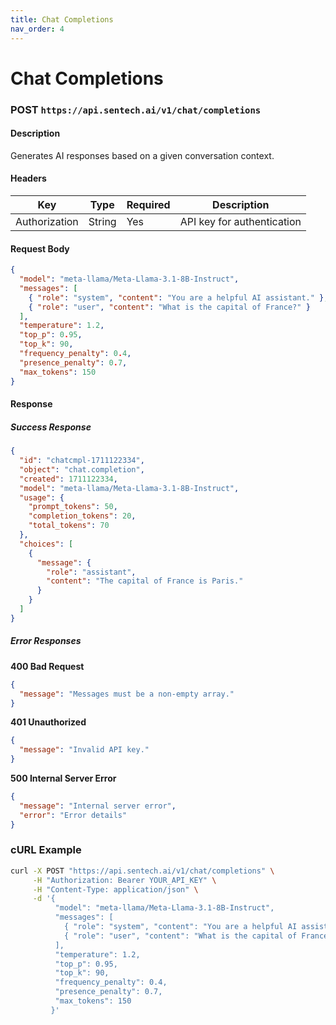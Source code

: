 ```yaml
---
title: Chat Completions
nav_order: 4
---
```


# Chat Completions

### **POST** `https://api.sentech.ai/v1/chat/completions`

#### **Description**
Generates AI responses based on a given conversation context.

#### **Headers**

| Key           | Type   | Required | Description                |
|--------------|--------|----------|----------------------------|
| Authorization | String | Yes      | API key for authentication |

#### **Request Body**

```json
{
  "model": "meta-llama/Meta-Llama-3.1-8B-Instruct",
  "messages": [
    { "role": "system", "content": "You are a helpful AI assistant." },
    { "role": "user", "content": "What is the capital of France?" }
  ],
  "temperature": 1.2,
  "top_p": 0.95,
  "top_k": 90,
  "frequency_penalty": 0.4,
  "presence_penalty": 0.7,
  "max_tokens": 150
}
```

#### **Response**
##### **Success Response**
```json
{
  "id": "chatcmpl-1711122334",
  "object": "chat.completion",
  "created": 1711122334,
  "model": "meta-llama/Meta-Llama-3.1-8B-Instruct",
  "usage": {
    "prompt_tokens": 50,
    "completion_tokens": 20,
    "total_tokens": 70
  },
  "choices": [
    {
      "message": {
        "role": "assistant",
        "content": "The capital of France is Paris."
      }
    }
  ]
}
```

##### **Error Responses**
**400 Bad Request**
```json
{
  "message": "Messages must be a non-empty array."
}
```

**401 Unauthorized**
```json
{
  "message": "Invalid API key."
}
```

**500 Internal Server Error**
```json
{
  "message": "Internal server error",
  "error": "Error details"
}
```

### **cURL Example**
```sh
curl -X POST "https://api.sentech.ai/v1/chat/completions" \
     -H "Authorization: Bearer YOUR_API_KEY" \
     -H "Content-Type: application/json" \
     -d '{
          "model": "meta-llama/Meta-Llama-3.1-8B-Instruct",
          "messages": [
            { "role": "system", "content": "You are a helpful AI assistant." },
            { "role": "user", "content": "What is the capital of France?" }
          ],
          "temperature": 1.2,
          "top_p": 0.95,
          "top_k": 90,
          "frequency_penalty": 0.4,
          "presence_penalty": 0.7,
          "max_tokens": 150
         }'
```

